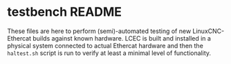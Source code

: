 # testbench README

These files are here to perform (semi)-automated testing of new
LinuxCNC-Ethercat builds against known hardware.  LCEC is built and
installed in a physical system connected to actual Ethercat hardware
and then the `haltest.sh` script is run to verify at least a minimal
level of functionality.
